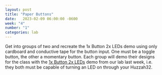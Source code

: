 ```yaml
---
layout: post
title: "Paper Buttons"
date:   2023-02-09 06:00:00 -0600
week: "4"
number: "1"
categories: lab
---
```


Get into groups of two and recreate the 1x Button 2x LEDs demo using only cardboard and conductive tape for the button input. One must be a toggle button, the other a momentary button. Each group will demo their designs for the class with the [1x Button 2x LEDs](https://physcpu1.caseyanderson.com/labs/one-button-two-LEDs.html) demo from our lab last week, i.e. they both must be capable of turning an LED on through your Huzzah32.
